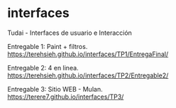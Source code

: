 # interfaces

Tudai - Interfaces de usuario e Interacción

Entregable 1: Paint + filtros.  
https://terehsieh.github.io/interfaces/TP1/EntregaFinal/

Entregable 2: 4 en linea.  
https://terehsieh.github.io/interfaces/TP2/Entregable2/

Entregable 3: Sitio WEB - Mulan.  
https://terere7.github.io/interfaces/TP3/

